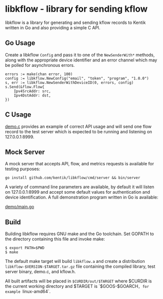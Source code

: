 # libkflow - library for sending kflow

libkflow is a library for generating and sending kflow records to Kentik
written in Go and also providing a simple C API.

## Go Usage

Create a libkflow `Config` and pass it to one of the `NewSenderWith*`
methods, along with the appropriate device identifier and an error
channel which may be polled for asynchronous errors.

    errors := make(chan error, 100)
    config := libkflow.NewConfig("email", "token", "program", "1.0.0")
    s, err := libkflow.NewSenderWithDeviceID(0, errors, config)
	s.Send(&flow.Flow{
		Ipv4SrcAddr: src,
		Ipv4DstAddr: dst,
	})

## C Usage

[demo.c](demo.c) provides an example of correct API usage and will send
one flow record to the test server which is expected to be running and
listening on 127.0.0.1:8999.

## Mock Server

A mock server that accepts API, flow, and metrics requests is available
for testing purposes:

    go install github.com/kentik/libkflow/cmd/server && bin/server

A variety of command line parameters are available, by default it will
listen on 127.0.0.1:8999 and accept some default values for
authentication and device identification. A full demonstration program
written in Go is available:

[demo/main.go](src/github.com/kentik/libkflow/cmd/demo/main.go)

## Build

Building libkflow requires GNU make and the Go toolchain. Set GOPATH to
the directory containing this file and invoke make:

    $ export PATH=$PWD
    $ make

The default make target will build `libkflow.a` and create a distribution
`libkflow-$VERSION-$TARGET.tar.gz` file containing the compiled library,
test server binary, demo.c, and kflow.h.

All built artifacts will be placed in `$CURDIR/out/$TARGET` where $CURDIR
is the current working directory and $TARGET is `$GOOS-$GOARCH`, for
example `linux-amd64`.
